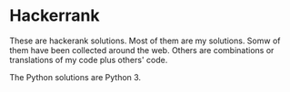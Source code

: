 # Hackerrank

These are hackerank solutions. Most of them are my solutions. Somw of them have been collected around the web. Others are combinations or translations of my code plus others' code.

The Python solutions are Python 3.
